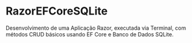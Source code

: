 # RazorEFCoreSQLite

Desenvolvimento de uma Aplicação Razor, executada via Terminal, com métodos CRUD básicos usando EF Core e Banco de Dados SQLite.
